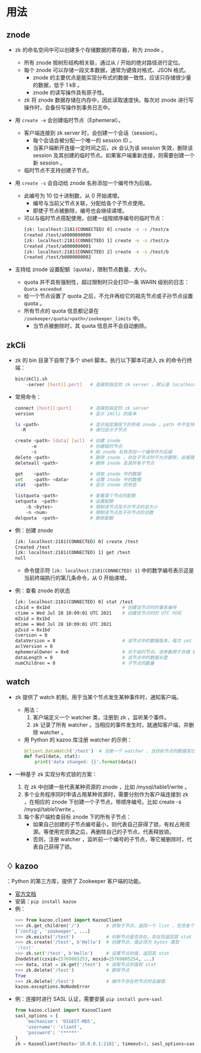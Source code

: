 # 用法

## znode

- zk 的命名空间中可以创建多个存储数据的寄存器，称为 znode 。
  - 所有 znode 按树形结构相关联，通过从 / 开始的绝对路径进行定位。
  - 每个 znode 可以存储一段文本数据，通常为键值对格式、JSON 格式。
    - znode 的主要优点是能实现分布式的数据一致性，应该只存储很少量的数据，低于 1 kB 。
    - znode 的读写操作具有原子性。
  - zk 将 znode 数据存储在内存中，因此读取速度快。每次对 znode 进行写操作时，会备份写操作到事务日志中。

- 用 `create -e` 会创建临时节点（Ephemeral）。
  - 客户端连接到 zk server 时，会创建一个会话（session）。
    - 每个会话会被分配一个唯一的 session ID 。
    - 当客户端断开连接一定时间之后，zk 会认为该 session 失效，删除该 session 及其创建的临时节点。如果客户端重新连接，则需要创建一个新 session 。
  - 临时节点不支持创建子节点。

- 用 `create -s` 会自动给 znode 名称添加一个编号作为后缀。
  - 此编号为 10 位十进制数，从 0 开始递增。
    - 编号与当前父节点关联，分配给各个子节点使用。
    - 即使子节点被删除，编号也会继续递增。
  - 可以与临时节点搭配使用，创建一组按顺序编号的临时节点：
    ```sh
    [zk: localhost:2181(CONNECTED) 0] create -e -s /test/a
    Created /test/a0000000000
    [zk: localhost:2181(CONNECTED) 1] create -e -s /test/a
    Created /test/a0000000001
    [zk: localhost:2181(CONNECTED) 2] create -e -s /test/b
    Created /test/b0000000002
    ```

- 支持给 znode 设置配额（quota），限制节点数量、大小。
  - quota 并不具有强制性，超过限制时只会打印一条 WARN 级别的日志：`Quota exceeded`
  - 给一个节点设置了 quota 之后，不允许再给它的祖先节点或子孙节点设置 quota 。
  - 所有节点的 quota 信息都记录在 `/zookeeper/quota/<path>/zookeeper_limits` 中。
    - 当节点被删除时，其 quota 信息并不会自动删除。

## zkCli

- zk 的 bin 目录下自带了多个 shell 脚本。执行以下脚本可进入 zk 的命令行终端：
  ```sh
  bin/zkCli.sh
      -server [host][:port]   # 连接到指定的 zk server 。默认是 localhost:2181
  ```

- 常用命令：
  ```sh
  connect [host][:port]       # 连接到指定的 zk server
  version                     # 显示 zkCli 的版本

  ls <path>                   # 显示指定路径下的所有 znode 。path 中不支持通配符 *
    -R                        # 递归显示子节点

  create <path> [data] [acl]  # 创建 znode
        -e                    # 创建临时节点
        -s                    # 给 znode 名称添加一个编号作为后缀
  delete <path>               # 删除 znode 。存在子节点时不允许删除，会报错：Node not empty
  deleteall <path>            # 删除 znode 及其所有子节点

  get    <path>               # 读取 znode 中的数据
  set    <path> <data>        # 设置 znode 中的数据
  stat   <path>               # 显示 znode 的状态

  listquota <path>            # 查看某个节点的配额
  setquota  <path>            # 设置配额
      -b <bytes>              # 限制该节点及子孙节点的总大小
      -n <num>                # 限制该节点及子孙节点的总数
  delquota  <path>            # 删除配额
  ```

- 例：创建 znode
  ```sh
  [zk: localhost:2181(CONNECTED) 0] create /test
  Created /test
  [zk: localhost:2181(CONNECTED) 1] get /test
  null
  ```
  - 命令提示符 `[zk: localhost:2181(CONNECTED) 1]` 中的数字编号表示这是当前终端执行的第几条命令，从 0 开始递增。

- 例：查看 znode 的状态
  ```sh
  [zk: localhost:2181(CONNECTED) 0] stat /test
  cZxid = 0x1bd                           # 创建该节点时的事务编号
  ctime = Wed Jul 28 10:09:01 UTC 2021    # 创建该节点时的 UTC 时间
  mZxid = 0x1bd
  mtime = Wed Jul 28 10:09:01 UTC 2021
  pZxid = 0x1bd
  cversion = 0
  dataVersion = 0                         # 该节点中的数据版本。每次 set 都会递增，即使数据没有变化
  aclVersion = 0
  ephemeralOwner = 0x0                    # 对于临时节点，该参数用于存储 Session ID 。对于其它节点，该参数的值为 0
  dataLength = 0                          # 该节点中的数据长度
  numChildren = 0                         # 子节点的数量
  ```

## watch

- zk 提供了 watch 机制，用于当某个节点发生某种事件时，通知客户端。
  - 用法：
    1. 客户端定义一个 watcher 类，注册到 zk ，监听某个事件。
    2. zk 记录了所有 watcher 。当相应的事件发生时，就通知客户端，并删除 watcher 。
  - 用 Python 的 kazoo 库注册 watcher 的示例：
    ```py
    @client.DataWatch('/test')  # 注册一个 watcher ，当目标节点的数据变化时，调用该函数
    def fun1(data, stat):
        print('data changed: {}'.format(data))
    ```

- 一种基于 zk 实现分布式锁的方案：
  1. 在 zk 中创建一些代表某种资源的 znode ，比如 /mysql/table1/write 。
  2. 多个业务程序同时申请占用某种资源时，需要分别作为客户端连接到 zk ，在相应的 znode 下创建一个子节点，带顺序编号。比如 create -s /mysql/table1/write 。
  3. 每个客户端检查目标 znode 下的所有子节点：
     - 如果自己创建的子节点编号最小，则代表自己获得了锁，有权占用资源。等使用完资源之后，再删除自己的子节点，代表释放锁。
     - 否则，注册 watcher ，监听前一个编号的子节点，等它被删除时，代表自己获得了锁。

## ♢ kazoo

：Python 的第三方库，提供了 Zookeeper 客户端的功能。
- [官方文档](https://kazoo.readthedocs.io/en/latest/)
- 安装：`pip install kazoo`
- 例：
  ```py
  >>> from kazoo.client import KazooClient
  >>> zk.get_children('/')          # 获取子节点，返回一个 list ，包含各个子节点的名称
  ['config', 'zookeeper', ...]
  >>> zk.exists('/test')            # 判断节点是否存在。存在则返回其 stat ，不存在则返回 None
  >>> zk.create('/test', b'Hello')  # 创建节点，值必须为 bytes 类型
  '/test'
  >>> zk.set('/test', b'Hello')     # 设置节点的值，返回其 stat
  ZnodeStat(czxid=25769805253, mzxid=25769805254, ...)    
  >>> data, stat = zk.get('/test')  # 读取节点的值和 stat
  >>> zk.delete('/test')            # 删除节点
  True
  >>> zk.delete('/test')            # 操作不存在的节点时会报错
  kazoo.exceptions.NoNodeError
  ```
- 例：连接时进行 SASL 认证，需要安装 `pip install pure-sasl`
  ```py
  from kazoo.client import KazooClient
  sasl_options = {
      'mechanism': 'DIGEST-MD5',
      'username': 'client',
      'password': '******'
  }
  zk = KazooClient(hosts='10.0.0.1:2181', timeout=3, sasl_options=sasl_options)
  ```

